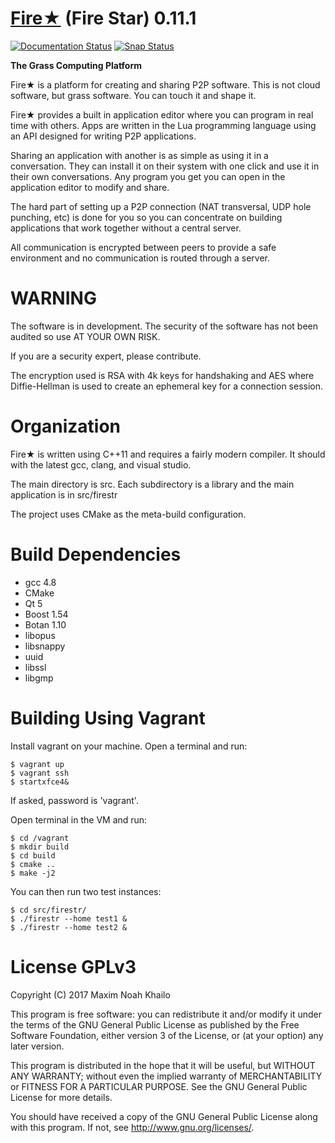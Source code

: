[Fire★](http://www.firestr.com) (Fire Star) 0.11.1
===================================================================

[![Documentation Status](https://readthedocs.org/projects/fire/badge/?version=latest)](https://readthedocs.org/projects/fire/?badge=latest) [![Snap Status](https://build.snapcraft.io/badge/mempko/firestr.svg)](https://build.snapcraft.io/user/mempko/firestr)

**The Grass Computing Platform**

Fire★ is a platform for creating and sharing P2P software.
This is not cloud software, but grass software.
You can touch it and shape it.

Fire★ provides a built in application editor where you can program in 
real time with others. Apps are written in the Lua programming language
using an API designed for writing P2P applications. 

Sharing an application with another is as simple as using it in a conversation. 
They can install it on their system with one click and use it in their own conversations.
Any program you get you can open in the application editor to modify and share.

The hard part of setting up a P2P connection (NAT transversal, UDP hole punching, etc)
is done for you so you can concentrate on building applications that work together
without a central server. 

All communication is encrypted between peers to provide a safe environment and 
no communication is routed through a server.

WARNING
===================================================================

The software is in development. The security of the software has
not been audited so use AT YOUR OWN RISK.

If you are a security expert, please contribute.

The encryption used is RSA with 4k keys for handshaking and AES where 
Diffie-Hellman is used to create an ephemeral key for a connection session.

Organization
===================================================================

Fire★ is written using C++11 and requires a fairly modern compiler.
It should with the latest gcc, clang, and visual studio. 

The main directory is src. Each subdirectory is a library and
the main application is in src/firestr

The project uses CMake as the meta-build configuration.

Build Dependencies
===================================================================

* gcc 4.8
* CMake
* Qt 5 
* Boost 1.54
* Botan 1.10
* libopus
* libsnappy
* uuid
* libssl
* libgmp

Building Using Vagrant
===================================================================

Install vagrant on your machine. Open a terminal and run:

    $ vagrant up
    $ vagrant ssh
    $ startxfce4&

If asked, password is 'vagrant'.

Open terminal in the VM and run:

    $ cd /vagrant
    $ mkdir build
    $ cd build
    $ cmake ..
    $ make -j2

You can then run two test instances:

    $ cd src/firestr/
    $ ./firestr --home test1 &
    $ ./firestr --home test2 &


License GPLv3
===================================================================

Copyright (C) 2017  Maxim Noah Khailo
 
This program is free software: you can redistribute it and/or modify
it under the terms of the GNU General Public License as published by
the Free Software Foundation, either version 3 of the License, or
(at your option) any later version.
 
This program is distributed in the hope that it will be useful,
but WITHOUT ANY WARRANTY; without even the implied warranty of
MERCHANTABILITY or FITNESS FOR A PARTICULAR PURPOSE.  See the
GNU General Public License for more details.
 
You should have received a copy of the GNU General Public License
along with this program.  If not, see <http://www.gnu.org/licenses/>.

